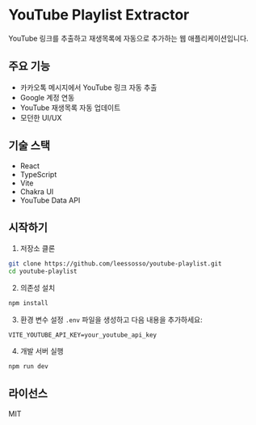 # YouTube Playlist Extractor

YouTube 링크를 추출하고 재생목록에 자동으로 추가하는 웹 애플리케이션입니다.

## 주요 기능

- 카카오톡 메시지에서 YouTube 링크 자동 추출
- Google 계정 연동
- YouTube 재생목록 자동 업데이트
- 모던한 UI/UX

## 기술 스택

- React
- TypeScript
- Vite
- Chakra UI
- YouTube Data API

## 시작하기

1. 저장소 클론
```bash
git clone https://github.com/leessosso/youtube-playlist.git
cd youtube-playlist
```

2. 의존성 설치
```bash
npm install
```

3. 환경 변수 설정
`.env` 파일을 생성하고 다음 내용을 추가하세요:
```
VITE_YOUTUBE_API_KEY=your_youtube_api_key
```

4. 개발 서버 실행
```bash
npm run dev
```

## 라이선스

MIT
